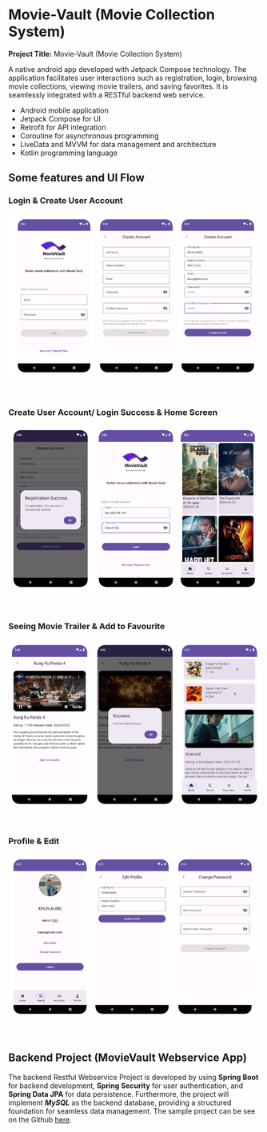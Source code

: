 # **Movie-Vault (Movie Collection System)**

**Project Title:** Movie-Vault (Movie Collection System)

A native android app developed with Jetpack Compose technology. The application facilitates user interactions such as registration, login, browsing movie collections, viewing movie trailers, and saving favorites. It is seamlessly integrated with a RESTful backend web service.

* Android mobile application
* Jetpack Compose for UI
* Retrofit for API integration
* Coroutine for asynchronous programming
* LiveData and MVVM for data management and architecture
* Kotlin programming language


## Some features and UI Flow

### **Login & Create User Account**


![img.png](screens/login_create.png)

<br/>

### **Create User Account/ Login Success & Home Screen**

![img.png](create_login_success_home.png)

<br/>

### **Seeing Movie Trailer & Add to Favourite**

![img.png](seemovie_addfavourite.png)

<br/>

### **Profile & Edit** 

![img.png](profile_edit_pwd.png)


<br/>

## **Backend Project (MovieVault Webservice App)**

The backend Restful Webservice Project is developed by using **Spring Boot** for backend development, **Spring Security** for user authentication, and **Spring Data JPA** for data persistence. Furthermore, the project will implement _**MySQL**_ as the backend database, providing a structured foundation for seamless data management. 
The sample project can be see on the Github [here](https://github.com/ksmaprince/MovieValut-WebServices).